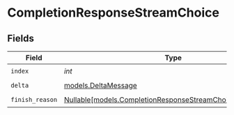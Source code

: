 # CompletionResponseStreamChoice


## Fields

| Field                                                                                                                  | Type                                                                                                                   | Required                                                                                                               | Description                                                                                                            |
| ---------------------------------------------------------------------------------------------------------------------- | ---------------------------------------------------------------------------------------------------------------------- | ---------------------------------------------------------------------------------------------------------------------- | ---------------------------------------------------------------------------------------------------------------------- |
| `index`                                                                                                                | *int*                                                                                                                  | :heavy_check_mark:                                                                                                     | N/A                                                                                                                    |
| `delta`                                                                                                                | [models.DeltaMessage](../models/deltamessage.md)                                                                       | :heavy_check_mark:                                                                                                     | N/A                                                                                                                    |
| `finish_reason`                                                                                                        | [Nullable[models.CompletionResponseStreamChoiceFinishReason]](../models/completionresponsestreamchoicefinishreason.md) | :heavy_check_mark:                                                                                                     | N/A                                                                                                                    |